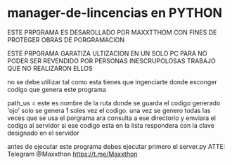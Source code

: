 # manager-de-lincencias en PYTHON
ESTE PRPGRAMA ES DESAROLLADO POR MAXXTTHOM
CON FINES DE PROTEGER OBRAS DE PORGRAMACION

ESTE PRPGRAMA GARATIZA ULTIZACION EN UN SOLO PC
PARA NO PODER SER REVENDIDO POR PERSONAS INESCRUPOLOSAS TRABAJO QUE NO REALIZARON ELLOS


no se debe utilizar tal como esta tienes que ingenciarte donde esconger codigo que genera este programa

path_us = este es nombre de la ruta donde se guarda el codigo generado
'ojo' solo se genera 1 soles vez el codigo. una vez se genero todas las veces que se usa el porgrama ara consulta a ese directorio y emviara el codigo al servidor
si ese codigo esta en la lista respondera con la clave designado en el servidor

antes de ejecutar este programa debes ejecutar primero el server.py
ATTE: Telegram @Maxxthon https://t.me/Maxxthon
